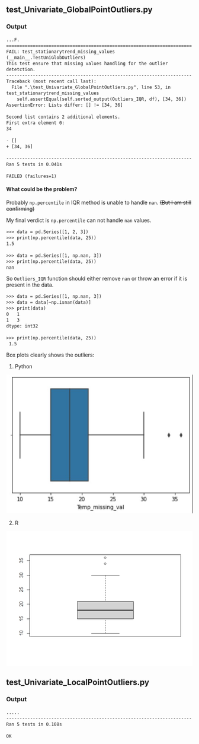 ## test_Univariate_GlobalPointOutliers.py

### Output

```
...F.
======================================================================
FAIL: test_stationarytrend_missing_values (__main__.TestUniGlobOutliers)
This test ensure that missing values handling for the outlier detetction.
----------------------------------------------------------------------
Traceback (most recent call last):
  File ".\test_Univariate_GlobalPointOutliers.py", line 53, in test_stationarytrend_missing_values
    self.assertEqual(self.sorted_output(Outliers_IQR, df), [34, 36])
AssertionError: Lists differ: [] != [34, 36]

Second list contains 2 additional elements.
First extra element 0:
34

- []
+ [34, 36]

----------------------------------------------------------------------
Ran 5 tests in 0.041s

FAILED (failures=1)
```

#### What could be the problem?

Probably `np.percentile` in IQR method is unable to handle `nan`. ~~(But I am still confirming)~~

My final verdict is `np.percentile` can not handle `nan` values. 

```
>>> data = pd.Series([1, 2, 3])
>>> print(np.percentile(data, 25))
1.5

>>> data = pd.Series([1, np.nan, 3])
>>> print(np.percentile(data, 25))
nan
```

So `Outliers_IQR` function should either remove `nan` or throw an error if it is present in the data. 

```
>>> data = pd.Series([1, np.nan, 3])
>>> data = data[~np.isnan(data)]
>>> print(data)
0   1
1   3
dtype: int32

>>> print(np.percentile(data, 25))
 1.5
```

Box plots clearly shows the outliers:

1. Python
 
![python-boxplot](https://github.com/skad00sh/gsudmlab-mvtsdata_toolkit/blob/724345afb5857c28c52e25fb61f87e494403f709/mvtsdatatoolkit/outlier_detection/conflicts/Python%20boxplot%20stationarytrend_with_missingVal.jpg?raw=true)

2. R

![R-boxplot](https://github.com/skad00sh/gsudmlab-mvtsdata_toolkit/blob/724345afb5857c28c52e25fb61f87e494403f709/mvtsdatatoolkit/outlier_detection/conflicts/R%20boxplot%20stationarytrend_with_missingVal.jpeg?raw=true)


## test_Univariate_LocalPointOutliers.py

### Output

```
.....
----------------------------------------------------------------------
Ran 5 tests in 0.108s

OK
```
